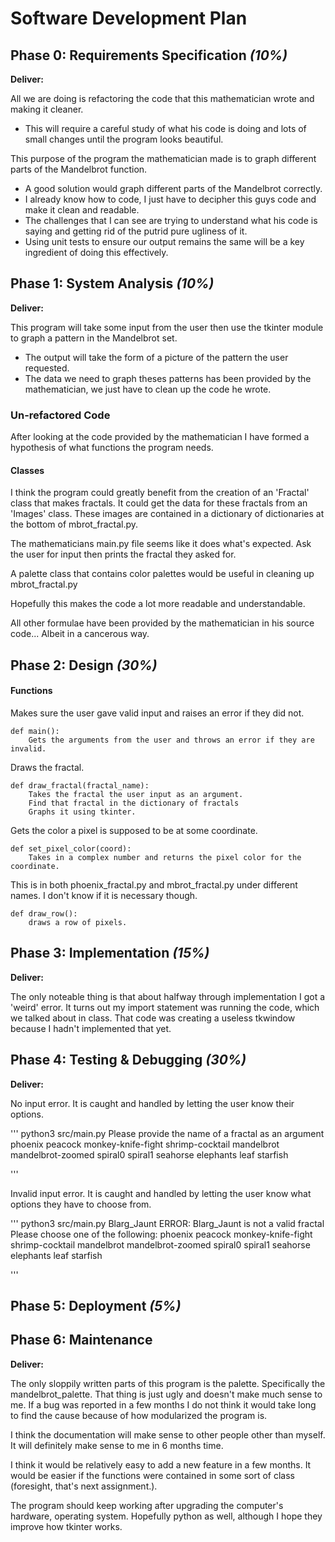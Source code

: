# Software Development Plan

## Phase 0: Requirements Specification *(10%)*

**Deliver:**

All we are doing is refactoring the code that this mathematician wrote and making it cleaner.
* This will require a careful study of what his code is doing and lots of small changes until the program looks beautiful.

This purpose of the program the mathematician made is to graph different parts of the Mandelbrot function.
* A good solution would graph different parts of the Mandelbrot correctly.
* I already know how to code, I just have to decipher this guys code and make it clean and readable.
* The challenges that I can see are trying to understand what his code is saying and getting rid of the putrid pure ugliness of it.
* Using unit tests to ensure our output remains the same will be a key ingredient of doing this effectively.


## Phase 1: System Analysis *(10%)*

**Deliver:**

This program will take some input from the user then use the tkinter module to graph a pattern in the Mandelbrot set.
* The output will take the form of a picture of the pattern the user requested.
* The data we need to graph theses patterns has been provided by the mathematician, we just have to clean up the code he wrote.

### Un-refactored Code
After looking at the code provided by the mathematician I have formed a hypothesis of what functions the program needs.


#### Classes
I think the program could greatly benefit from the creation of an 'Fractal' class
that makes fractals. It could get the data for these fractals from an 'Images' class. These images are contained in a 
dictionary of dictionaries at the bottom of mbrot_fractal.py.

The mathematicians main.py file seems like it does what's expected. Ask the user for input then prints the fractal they asked for.

A palette class that contains color palettes would be useful in cleaning up mbrot_fractal.py

Hopefully this makes the code a lot more readable and understandable.

All other formulae have been provided by the mathematician in his source code... Albeit in a cancerous way.


## Phase 2: Design *(30%)*

#### Functions
Makes sure the user gave valid input and raises an error if they did not.
```
def main():
    Gets the arguments from the user and throws an error if they are invalid.
```
Draws the fractal.
```
def draw_fractal(fractal_name):
    Takes the fractal the user input as an argument.
    Find that fractal in the dictionary of fractals
    Graphs it using tkinter.
```
Gets the color a pixel is supposed to be at some coordinate.
```
def set_pixel_color(coord):
    Takes in a complex number and returns the pixel color for the coordinate.
```
This is in both phoenix_fractal.py and mbrot_fractal.py under different names.
I don't know if it is necessary though.
```
def draw_row():
    draws a row of pixels.
```

## Phase 3: Implementation *(15%)*

**Deliver:**

The only noteable thing is that about halfway through implementation I got a 'weird' error. It turns out my import statement was running the code, which we talked about 
in class. That code was creating a useless tkwindow because I hadn't implemented that yet.

## Phase 4: Testing & Debugging *(30%)*

**Deliver:**

No input error. It is caught and handled by letting the user know their options.

'''
python3 src/main.py 
Please provide the name of a fractal as an argument
phoenix
peacock
monkey-knife-fight
shrimp-cocktail
mandelbrot
mandelbrot-zoomed
spiral0
spiral1
seahorse
elephants
leaf
starfish

'''

Invalid input error. It is caught and handled by letting the user know what options they have to choose from.

'''
python3 src/main.py Blarg_Jaunt 
ERROR: Blarg_Jaunt is not a valid fractal
Please choose one of the following:
phoenix
peacock
monkey-knife-fight
shrimp-cocktail
mandelbrot
mandelbrot-zoomed
spiral0
spiral1
seahorse
elephants
leaf
starfish

'''

## Phase 5: Deployment *(5%)*



## Phase 6: Maintenance

**Deliver:**

The only sloppily written parts of this program is the palette. Specifically the mandelbrot_palette. That thing is just ugly and doesn't make much sense to me.
If a bug was reported in a few months I do not think it would take long to find the cause because of how modularized the program is.

I think the documentation will make sense to other people other than myself. It will definitely make sense to me in 6 months time.

I think it would be relatively easy to add a new feature in a few months. It would be easier if the functions were contained in some sort of class (foresight, that's 
next assignment.).

The program should keep working after upgrading the computer's hardware, operating system. Hopefully python as well, although I hope they improve how tkinter works.

